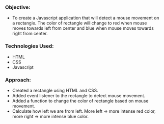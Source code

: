 ### Objective:
- To create a Javascript application that will detect a  mouse movement on a rectangle. The color of rectangle will change to red when mouse moves towards left from center and blue when mouse moves towards right from center.


### Technologies Used:
- HTML
- CSS
- Javascript

### Approach:   
- Created a rectangle using HTML and CSS.
- Added event listener to the rectangle to detect mouse movement.
- Added a function to change the color of rectangle based on mouse movement.
- Calculate how left we are from left. More left => more intense red color, more right => more intense blue color.
